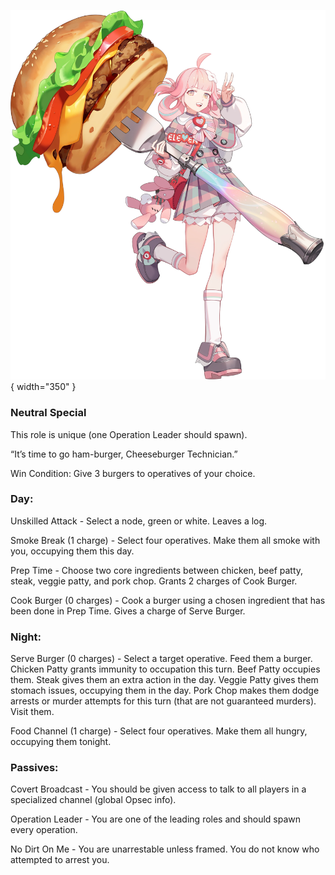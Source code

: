 ![cheeseburgertechnician.png](Images/cheeseburgertechnician.png){ width="350" }

### **Neutral Special**

This role is unique (one Operation Leader should spawn).

“It’s time to go ham-burger, Cheeseburger Technician.”

Win Condition: Give 3 burgers to operatives of your choice.

### **Day:**

Unskilled Attack - Select a node, green or white. Leaves a log.

Smoke Break (1 charge) - Select four operatives. Make them all smoke with you, occupying them this day.

Prep Time - Choose two core ingredients between chicken, beef patty, steak, veggie patty, and pork chop. Grants 2 charges of Cook Burger.

Cook Burger (0 charges) - Cook a burger using a chosen ingredient that has been done in Prep Time. Gives a charge of Serve Burger.

### **Night:**

Serve Burger (0 charges) - Select a target operative. Feed them a burger. Chicken Patty grants immunity to occupation this turn. Beef Patty occupies them. Steak gives them an extra action in the day. Veggie Patty gives them stomach issues, occupying them in the day. Pork Chop makes them dodge arrests or murder attempts for this turn (that are not guaranteed murders). Visit them.

Food Channel (1 charge) - Select four operatives. Make them all hungry, occupying them tonight.

### **Passives:**

Covert Broadcast - You should be given access to talk to all players in a specialized channel (global Opsec info).

Operation Leader - You are one of the leading roles and should spawn every operation.

No Dirt On Me - You are unarrestable unless framed. You do not know who attempted to arrest you.
